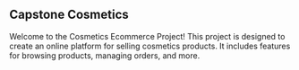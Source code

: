 ## Capstone Cosmetics

Welcome to the Cosmetics Ecommerce Project! This project is designed to create an online platform for selling cosmetics products. It includes features for browsing products, managing orders, and more.
